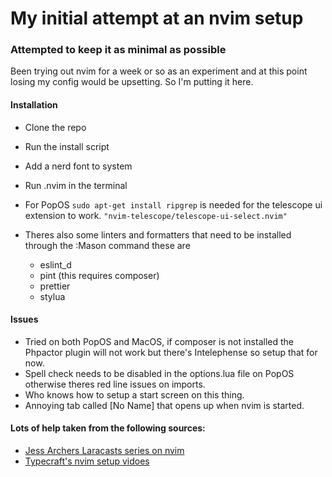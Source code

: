 # My initial attempt at an nvim setup

### Attempted to keep it as minimal as possible

Been trying out nvim for a week or so as an experiment and at this point losing my config would be upsetting. So I'm putting it here.

#### Installation
- Clone the repo
- Run the install script
- Add a nerd font to system
- Run .nvim in the terminal
- For PopOS `sudo apt-get install ripgrep` is needed for the telescope ui extension to work. `"nvim-telescope/telescope-ui-select.nvim"` 

- Theres also some linters and formatters that need to be installed through the :Mason command these are
    - eslint_d
    - pint (this requires composer)
    - prettier
    - stylua

#### Issues
- Tried on both PopOS and MacOS, if composer is not installed the Phpactor plugin will not work but there's Intelephense so setup that for now.
- Spell check needs to be disabled in the options.lua file on PopOS otherwise theres red line issues on imports.
- Who knows how to setup a start screen on this thing.
- Annoying tab called [No Name] that opens up when nvim is started.

#### Lots of help taken from the following sources:
- [Jess Archers Laracasts series on nvim](https://laracasts.com/series/neovim-as-a-php-ide)
- [Typecraft's nvim setup vidoes](https://www.youtube.com/watch?v=zHTeCSVAFNY&list=PLsz00TDipIffreIaUNk64KxTIkQaGguqn)
